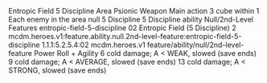 <ability>
  <name>Entropic Field</name>
  <cost>5 Discipline</cost>
  <keywords>
    <keyword>Area</keyword>
    <keyword>Psionic</keyword>
    <keyword>Weapon</keyword>
  </keywords>
  <type>Main action</type>
  <distance>3 cube within 1</distance>
  <target>Each enemy in the area</target>
  <metadata>
    <class>null</class>
    <cost>5 Discipline</cost>
    <cost_amount>5</cost_amount>
    <cost_resource>Discipline</cost_resource>
    <feature_type>ability</feature_type>
    <file_dpath>Null/2nd-Level Features</file_dpath>
    <item_id>entropic-field-5-discipline</item_id>
    <item_index>02</item_index>
    <item_name>Entropic Field (5 Discipline)</item_name>
    <level>2</level>
    <scc>mcdm.heroes.v1:feature.ability.null.2nd-level-feature:entropic-field-5-discipline</scc>
    <scdc>1.1.1:5.2.5.4:02</scdc>
    <source>mcdm.heroes.v1</source>
    <type>feature/ability/null/2nd-level-feature</type>
  </metadata>
  <effects>
    <effect type="roll">
      <roll>Power Roll + Agility</roll>
      <t1>6 cold damage; A &lt; WEAK, slowed (save ends)</t1>
      <t2>9 cold damage; A &lt; AVERAGE, slowed (save ends)</t2>
      <t3>13 cold damage; A &lt; STRONG, slowed (save ends)</t3>
    </effect>
  </effects>
</ability>
